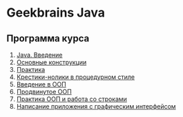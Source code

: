 # Geekbrains Java

## Программа курса

1. [Java. Введение](https://github.com/EugeniaQA/geekbrains-java/tree/main/lesson-1)
1. [Основные конструкции](https://github.com/EugeniaQA/geekbrains-java/tree/main/lesson-2)
1. [Практика](https://github.com/EugeniaQA/geekbrains-java/tree/main/lesson-3)
1. [Крестики-нолики в процедурном стиле](https://github.com/EugeniaQA/geekbrains-java/tree/main/lesson-4)
1. [Введение в ООП]()
1. [Продвинутое ООП]()
1. [Практика ООП и работа со строками]()
1. [Написание приложения с графическим интерфейсом]()
